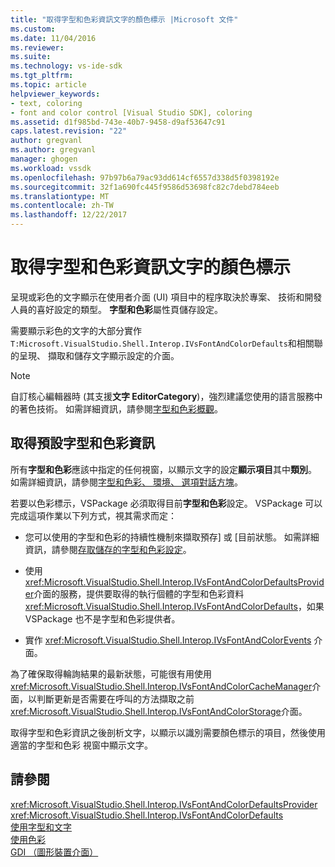 ```yaml
---
title: "取得字型和色彩資訊文字的顏色標示 |Microsoft 文件"
ms.custom: 
ms.date: 11/04/2016
ms.reviewer: 
ms.suite: 
ms.technology: vs-ide-sdk
ms.tgt_pltfrm: 
ms.topic: article
helpviewer_keywords:
- text, coloring
- font and color control [Visual Studio SDK], coloring
ms.assetid: d1f985bd-743e-40b7-9458-d9af53647c91
caps.latest.revision: "22"
author: gregvanl
ms.author: gregvanl
manager: ghogen
ms.workload: vssdk
ms.openlocfilehash: 97b97b6a79ac93dd614cf6557d338d5f0398192e
ms.sourcegitcommit: 32f1a690fc445f9586d53698fc82c7debd784eeb
ms.translationtype: MT
ms.contentlocale: zh-TW
ms.lasthandoff: 12/22/2017
---
```

# <a name="getting-font-and-color-information-for-text-colorization"></a>取得字型和色彩資訊文字的顏色標示
呈現或彩色的文字顯示在使用者介面 (UI) 項目中的程序取決於專案、 技術和開發人員的喜好設定的類型。 **字型和色彩**屬性頁儲存設定。  
  
 需要顯示彩色的文字的大部分實作`T:Microsoft.VisualStudio.Shell.Interop.IVsFontAndColorDefaults`和相關聯的呈現、 擷取和儲存文字顯示設定的介面。  
  
> [!NOTE]
>  自訂核心編輯器時 (其支援**文字 EditorCategory**)，強烈建議您使用的語言服務中的著色技術。 如需詳細資訊，請參閱[字型和色彩概觀](../extensibility/font-and-color-overview.md)。  
  
## <a name="getting-default-font-and-color-information"></a>取得預設字型和色彩資訊  
 所有**字型和色彩**應該中指定的任何視窗，以顯示文字的設定**顯示項目**其中**類別**。 如需詳細資訊，請參閱[字型和色彩、 環境、 選項對話方塊](../ide/reference/fonts-and-colors-environment-options-dialog-box.md)。  
  
 若要以色彩標示，VSPackage 必須取得目前**字型和色彩**設定。 VSPackage 可以完成這項作業以下列方式，視其需求而定：  
  
-   您可以使用的字型和色彩的持續性機制來擷取預存] 或 [目前狀態。 如需詳細資訊，請參閱[存取儲存的字型和色彩設定](../extensibility/accessing-stored-font-and-color-settings.md)。  
  
-   使用<xref:Microsoft.VisualStudio.Shell.Interop.IVsFontAndColorDefaultsProvider>介面的服務，提供要取得的執行個體的字型和色彩資料<xref:Microsoft.VisualStudio.Shell.Interop.IVsFontAndColorDefaults>，如果 VSPackage 也不是字型和色彩提供者。  
  
-   實作 <xref:Microsoft.VisualStudio.Shell.Interop.IVsFontAndColorEvents> 介面。  
  
 為了確保取得輪詢結果的最新狀態，可能很有用使用<xref:Microsoft.VisualStudio.Shell.Interop.IVsFontAndColorCacheManager>介面，以判斷更新是否需要在呼叫的方法擷取之前<xref:Microsoft.VisualStudio.Shell.Interop.IVsFontAndColorStorage>介面。  
  
 取得字型和色彩資訊之後剖析文字，以顯示以識別需要顏色標示的項目，然後使用適當的字型和色彩 視窗中顯示文字。  
  
## <a name="see-also"></a>請參閱  
 <xref:Microsoft.VisualStudio.Shell.Interop.IVsFontAndColorDefaultsProvider>   
 <xref:Microsoft.VisualStudio.Shell.Interop.IVsFontAndColorDefaults>   
 [使用字型和文字](/dotnet/framework/winforms/advanced/using-fonts-and-text)   
 [使用色彩](/cpp/windows/working-with-color-image-editor-for-icons)   
 [GDI （圖形裝置介面）](http://msdn.microsoft.com/en-us/7e1d4540-bb2e-4257-8eee-eee376acba83)